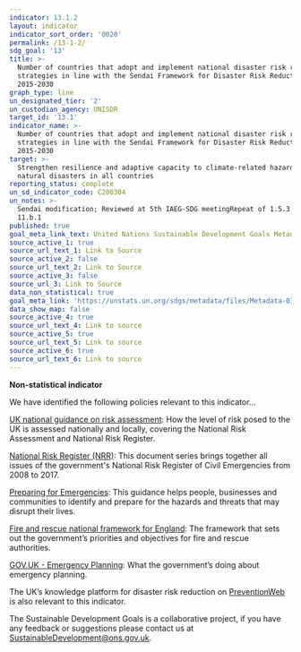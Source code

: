 ```yaml
---
indicator: 13.1.2
layout: indicator
indicator_sort_order: '0020'
permalink: /13-1-2/
sdg_goal: '13'
title: >-
  Number of countries that adopt and implement national disaster risk reduction
  strategies in line with the Sendai Framework for Disaster Risk Reduction
  2015-2030
graph_type: line
un_designated_tier: '2'
un_custodian_agency: UNISDR
target_id: '13.1'
indicator_name: >-
  Number of countries that adopt and implement national disaster risk reduction
  strategies in line with the Sendai Framework for Disaster Risk Reduction
  2015-2030
target: >-
  Strengthen resilience and adaptive capacity to climate-related hazards and
  natural disasters in all countries
reporting_status: complete
un_sd_indicator_code: C200304
un_notes: >-
  Sendai modification; Reviewed at 5th IAEG-SDG meetingRepeat of 1.5.3 and
  11.b.1
published: true
goal_meta_link_text: United Nations Sustainable Development Goals Metadata (pdf 759kB)
source_active_1: true
source_url_text_1: Link to Source
source_active_2: false
source_url_text_2: Link to Source
source_active_3: false
source_url_3: Link to Source
data_non_statistical: true
goal_meta_link: 'https://unstats.un.org/sdgs/metadata/files/Metadata-01-05-03.pdf'
data_show_map: false
source_active_4: true
source_url_text_4: Link to source
source_active_5: true
source_url_text_5: Link to source
source_active_6: true
source_url_text_6: Link to source
---
```

**Non-statistical indicator**

We have identified the following policies relevant to this indicator…


[UK national guidance on risk assessment](https://www.gov.uk/guidance/risk-assessment-how-the-risk-of-emergencies-in-the-uk-is-assessed#local-risk-assessment-and-community-risk-registers): How the level of risk posed to the UK is assessed nationally and locally, covering the National Risk Assessment and National Risk Register.

[National Risk Register (NRR)](https://www.gov.uk/government/collections/national-risk-register-of-civil-emergencies): This document series brings together all issues of the government's National Risk Register of Civil Emergencies from 2008 to 2017.

[Preparing for Emergencies](https://www.gov.uk/government/publications/preparing-for-emergencies/preparing-for-emergencies): This guidance helps people, businesses and communities to identify and prepare for the hazards and threats that may disrupt their lives.

[Fire and rescue national framework for England](https://www.gov.uk/government/collections/fire-and-rescue-national-framework-for-england): The framework that sets out the government’s priorities and objectives for fire and rescue authorities.

[GOV.UK - Emergency Planning](https://www.gov.uk/government/policies/emergency-planning): What the government’s doing about emergency planning.


The UK’s knowledge platform for disaster risk reduction on [PreventionWeb]( https://www.preventionweb.net/english/countries/europe/gbr/) is also relevant to this indicator.


The Sustainable Development Goals is a collaborative project, if you have any feedback or suggestions please contact us at <SustainableDevelopment@ons.gov.uk>.

